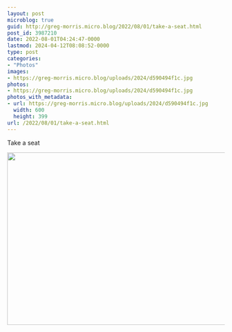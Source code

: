 ```yaml
---
layout: post
microblog: true
guid: http://greg-morris.micro.blog/2022/08/01/take-a-seat.html
post_id: 3987210
date: 2022-08-01T04:24:47-0000
lastmod: 2024-04-12T08:08:52-0000
type: post
categories:
- "Photos"
images:
- https://greg-morris.micro.blog/uploads/2024/d590494f1c.jpg
photos:
- https://greg-morris.micro.blog/uploads/2024/d590494f1c.jpg
photos_with_metadata:
- url: https://greg-morris.micro.blog/uploads/2024/d590494f1c.jpg
  width: 600
  height: 399
url: /2022/08/01/take-a-seat.html
---
```


<p>Take a seat</p><p><img src="uploads/2024/d590494f1c.jpg" alt="" width="600" height="399" /></p>
